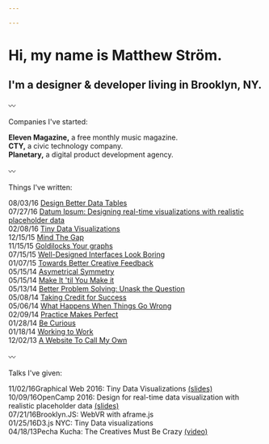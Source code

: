 ```yaml
---

---
```


<div class="t--size-l t--family-serif">
    <h1>Hi, my name is Matthew Ström.</h1>
</div>
<h2>I'm a designer &amp; developer living in Brooklyn, NY.</h2>


〰

Companies I've started:

**Eleven Magazine,** a free monthly music magazine.<br/>
**CTY,** a civic technology company.<br/>
**Planetary,** a digital product development agency.<br/>

〰

Things I've written:

<span class="c--gray l--mar-right-s">08/03/16</span> [Design Better Data Tables](https://medium.com/mission-log/design-better-data-tables-430a30a00d8c#.ctav41en2)<br/>
<span class="c--gray l--mar-right-s">07/27/16</span> [Datum Ipsum: Designing real-time visualizations with realistic placeholder data](https://medium.com/mission-log/datum-ipsum-designing-real-time-visualizations-with-realistic-placeholder-data-27b873307ff9#.j0kyau1nc)
<br/>
<span class="c--gray l--mar-right-s">02/08/16</span> [Tiny Data Visualizations](https://medium.com/mission-log/tiny-data-visualizations-11bc44ea9b1e#.5598f8yg2)<br/>
<span class="c--gray l--mar-right-s">12/15/15</span> [Mind The Gap](https://medium.com/mission-log/mind-the-gap-3cda059bfe06#.u3j73rv46)<br/>
<span class="c--gray l--mar-right-s">11/15/15</span> [Goldilocks Your graphs](https://medium.com/mission-log/goldilocks-your-graphs-9fc7715abc6e#.u9ce6lyaw)<br/>
<span class="c--gray l--mar-right-s">07/15/15</span> [Well-Designed Interfaces Look Boring](https://medium.com/mission-log/well-designed-interfaces-look-boring-568faa4559e0#.ncoc6jmsn)<br/>
<span class="c--gray l--mar-right-s">01/07/15</span> [Towards Better Creative Feedback](/writing/feedback)<br/>
<span class="c--gray l--mar-right-s">05/15/14</span> [Asymetrical Symmetry](/writing/go)<br/>
<span class="c--gray l--mar-right-s">05/15/14</span> [Make It 'til You Make it](/writing/make-it)<br/>
<span class="c--gray l--mar-right-s">05/13/14</span> [Better Problem Solving: Unask the Question](/writing/unask)<br/>
<span class="c--gray l--mar-right-s">05/08/14</span> [Taking Credit for Success](/writing/success)<br/>
<span class="c--gray l--mar-right-s">05/06/14</span> [What Happens When Things Go Wrong](/writing/wrong)<br/>
<span class="c--gray l--mar-right-s">02/09/14</span> [Practice Makes Perfect](/writing/practice)<br/>
<span class="c--gray l--mar-right-s">01/28/14</span> [Be Curious](/writing/curiosity)<br/>
<span class="c--gray l--mar-right-s">01/18/14</span> [Working to Work](/writing/working)<br/>
<span class="c--gray l--mar-right-s">12/02/13</span> [A Website To Call My Own](/writing/website)<br/>


〰

Talks I've given:

<span class="c--gray l--mar-right-s">11/02/16</span>Graphical Web 2016: Tiny Data Visualizations <a href="slides.com/matthewstrom/tinycharts">(slides)</a><br/>
<span class="c--gray l--mar-right-s">10/09/16</span>OpenCamp 2016: Design for real-time data visualization with realistic placeholder data <a href="http://slides.com/matthewstrom/datumipsum">(slides)</a><br/>
<span class="c--gray l--mar-right-s">07/21/16</span>Brooklyn.JS: WebVR with aframe.js<br/>
<span class="c--gray l--mar-right-s">01/25/16</span>D3.js NYC: Tiny Data visualizations<br/>
<span class="c--gray l--mar-right-s">04/18/13</span>Pecha Kucha: The Creatives Must Be Crazy <a href="https://www.youtube.com/watch?v=xpb_0Tadu6g">(video)</a><br/>


